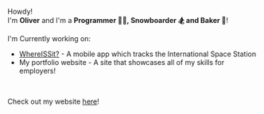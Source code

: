Howdy!
<br>
I'm <b>Oliver</b> and I'm a <b>Programmer 👩‍💻, Snowboarder 🏂 and Baker 🍰</b>!
<br>

I'm Currently working on: 
* [WhereISSit?](https://github.com/o-souter/Where-ISS-it) - A mobile app which tracks the International Space Station
* My portfolio website - A site that showcases all of my skills for employers!

<br>

Check out my website [here](https://www.oliversouter.com)!

